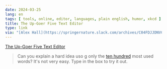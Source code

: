 ```yaml
---
date: 2024-03-25
lang: en
tags: [ tools, online, editor, languages, plain english, humor, xkcd ]
title: The Up-Goer Five Text Editor
type: link
via: "[Alex Hall](https://springernature.slack.com/archives/C04FDJJDNVC/p1711376425722529)"
---
```


[The Up-Goer Five Text Editor](https://splasho.com/upgoer5/)

> Can you explain a hard idea uso g only the [ten hundred](https://splasho.com/upgoer5/phpspellcheck/dictionaries/1000.dicin) most used words? It's not very easy. Type in the box to try it out.
